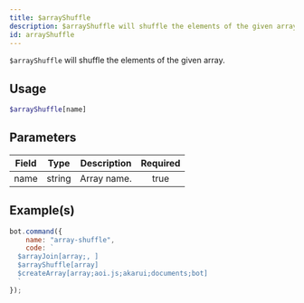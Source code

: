 ```yaml
---
title: $arrayShuffle
description: $arrayShuffle will shuffle the elements of the given array.
id: arrayShuffle
---
```


`$arrayShuffle` will shuffle the elements of the given array.

## Usage

```php
$arrayShuffle[name]
```

## Parameters

| Field | Type   | Description | Required |
| ----- | ------ | ----------- | :------: |
| name  | string | Array name. |   true   |

## Example(s)

```javascript
bot.command({
    name: "array-shuffle",
    code: `
  $arrayJoin[array;, ]
  $arrayShuffle[array]
  $createArray[array;aoi.js;akarui;documents;bot]
  `
});
```